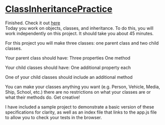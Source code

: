 # <a href="https://github.com/txlocnguyen/jfs-oop/blob/main/app.js">ClassInheritancePractice</a>
Finished. Check it out <a href="https://github.com/txlocnguyen/jfs-oop/blob/main/app.js">here</a><br>
Today you work on objects, classes, and inheritance.  To do this, you will work independently on this project.  It should take you about 45 minutes.

For this project you will make three classes: one parent class and two child classes.

Your parent class should have:
    Three properties
    One method

Your child classes should have:
    One additional property each

One of your child classes should include an additional method

You can make your classes anything you want (e.g. Person, Vehicle, Media, Ship, School, etc.) there are no restrictions on what your classes are or what their methods do.  Get creative!

I have included a sample project to demonstrate a basic version of these specifications for clarity, as well as an index file that links to the app.js file to allow you to check your tests in the browser.

